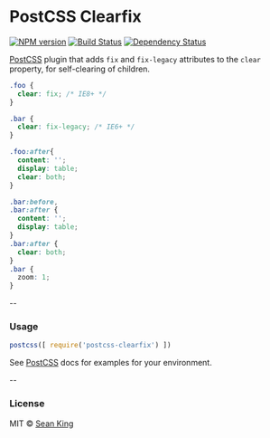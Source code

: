 # PostCSS Clearfix 
[![NPM version][npm-image]][npm-url] [![Build Status][travis-image]][travis-url] [![Dependency Status][daviddm-image]][daviddm-url]

[PostCSS] plugin that adds `fix` and `fix-legacy` attributes to the `clear` property, for self-clearing of children.

```css
.foo {
  clear: fix; /* IE8+ */
}

.bar {
  clear: fix-legacy; /* IE6+ */
}
```

```css
.foo:after{
  content: '';
  display: table;
  clear: both;
}

.bar:before,
.bar:after {
  content: '';
  display: table;
} 
.bar:after {
  clear: both;
}
.bar {
  zoom: 1;
}
```

--

### Usage

```js
postcss([ require('postcss-clearfix') ])
```

See [PostCSS] docs for examples for your environment.

--

### License

MIT © [Sean King](http://simpla.io)

[npm-image]: https://badge.fury.io/js/postcss-clearfix.svg
[npm-url]: https://npmjs.org/package/postcss-clearfix
[travis-image]: https://travis-ci.org/seaneking/postcss-clearfix.svg?branch=master
[travis-url]: https://travis-ci.org/seaneking/postcss-clearfix
[daviddm-image]: https://david-dm.org/seaneking/postcss-clearfix.svg?theme=shields.io
[daviddm-url]: https://david-dm.org/seaneking/postcss-clearfix
[PostCSS]: https://github.com/postcss/postcss

